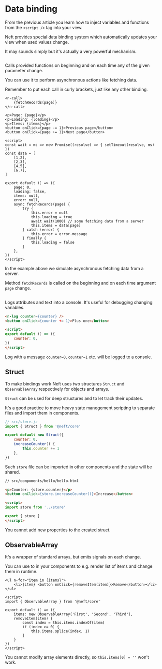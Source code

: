 # Data binding

From the previous article you learn how to inject variables and functions from the `<script />` tag into your view.

Neft provides special data binding system which automatically updates your view when used values change.

It may sounds simply but it's actually a very powerful mechanism.

## <n-call />

Calls provided functions on beginning and on each time any of the given parameter change.

You can use it to perform asynchronous actions like fetching data.

Remember to put each call in curly brackets, just like any other binding.

```neft
<n-call>
    {fetchRecords(page)}
</n-call>

<p>Page: {page}</p>
<p>Loading: {loading}</p>
<p>Items: {items}</p>
<button onClick={page -= 1}>Previous page</button>
<button onClick={page += 1}>Next page</button>

<script>
const wait = ms => new Promise((resolve) => { setTimeout(resolve, ms) })
const data = [
    [1,2],
    [2,3],
    [4,5],
    [6,7],
]

export default () => ({
    page: 0,
    loading: false,
    items: null,
    error: null,
    async fetchRecords(page) {
        try {
            this.error = null
            this.loading = true
            await wait(1000) // some fetching data from a server
            this.items = data[page]
        } catch (error) {
            this.error = error.message
        } finally {
            this.loading = false
        }
    },
})
</script>
```

In the example above we simulate asynchronous fetching data from a server.

Method `fetchRecords` is called on the beginning and on each time argument `page` change.

## <n-log />

Logs attributes and text into a console. It's useful for debugging changing variables.

```html
<n-log counter={counter} />
<button onClick={counter += 1}>Plus one</button>

<script>
export default () => ({
    counter: 0,
})
</script>
```

Log with a message `counter=0`, `counter=1` etc. will be logged to a console.

## Struct

To make bindings work Neft uses two structures `Struct` and `ObservableArray` respectively for objects and arrays.

`Struct` can be used for deep structures and to let track their updates.

It's a good practice to move heavy state manegement scripting to separate files and import them in components.

```javascript
// src/store.js
import { Struct } from '@neft/core'

export default new Struct({
    counter: 0,
    increaseCounter() {
        this.counter += 1
    },
})
```

Such `store` file can be imported in other components and the state will be shared.

```html
// src/components/hello/hello.html

<p>Counter: {store.counter}</p>
<button onClick={store.increaseCounter()}>Increase</button>

<script>
import store from '../store'

export { store }
</script>
```

You cannot add new properties to the created struct.

## ObservableArray

It's a wrapper of standard arrays, but emits signals on each change.

You can use to in your components to e.g. render list of items and change them in runtime.

```neft
<ul n-for="item in {items}">
    <li>{item} <button onClick={removeItem(item)}>Remove</button></li>
</ul>

<script>
import { ObservableArray } from '@neft/core'

export default () => ({
    items: new ObservableArray('First', 'Second', 'Third'),
    removeItem(item) {
        const index = this.items.indexOf(item)
        if (index >= 0) {
            this.items.splice(index, 1)
        }
    }
})
</script>
```

You cannot modify array elements directly, so `this.items[0] = ''` won't work.
